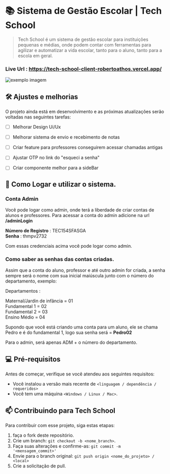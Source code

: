 #  📚 Sistema de Gestão Escolar | Tech School

> Tech School é um sistema de gestão escolar para instituições pequenas e médias, onde podem contar com ferramentas para agilizar e automatizar a vida escolar, tanto para o aluno, tanto para a escola em geral.

### Live Url : https://tech-school-client-robertoathos.vercel.app/

<img src="https://user-images.githubusercontent.com/94712001/192067905-e3ae7224-515a-4ef9-b91a-68301830f056.png" alt="exemplo imagem">


## 🛠️ Ajustes e melhorias

O projeto ainda está em desenvolvimento e as próximas atualizações serão voltadas nas seguintes tarefas:

- [ ] Melhorar Design Ui/Ux
- [ ] Melhorar sistema de envio e recebimento de notas
- [ ] Criar feature para professores conseguirem acessar chamadas antigas
- [ ] Ajustar OTP no link do "esqueci a senha"
- [ ] Criar componente melhor para a sideBar


## 👥 Como Logar e utilizar o sistema.
### Conta Admin
Você pode logar como admin, onde terá a liberdade de criar contas de alunos e professores. Para acessar a conta do admin adicione na url **/adminLogin**


**Número de Registro** : TEC154SFASGA <br>
**Senha** : thmpv2732

Com essas credenciais acima você pode logar como admin.

### Como saber as senhas das contas criadas.

Assim que a conta do aluno, professor e até outro admin for criada, a senha sempre será o nome com sua inicial maiúscula junto com o número do departamento, exemplo:

Departamentos : <br>

Maternal/Jardin de infância = 01 <br>
Fundamental 1 = 02 <br> 
Fundamental 2 = 03 <br>
Ensino Médio = 04 <br>

Supondo que você está criando uma conta para um aluno, ele se chama Pedro e é do fundamental 1, logo sua senha será = **Pedro02** <br>

Para o admin, será apenas ADM + o número do departamento.




## 💻 Pré-requisitos

Antes de começar, verifique se você atendeu aos seguintes requisitos:
* Você instalou a versão mais recente de `<linguagem / dependência / requeridos>`
* Você tem uma máquina `<Windows / Linux / Mac>`.




## 📫 Contribuindo para Tech School
Para contribuir com esse projeto, siga estas etapas:

1. faça o fork deste repositório.
2. Crie um branch: `git checkout -b <nome_branch>`.
3. Faça suas alterações e confirme-as: `git commit -m '<mensagem_commit>'`
4. Envie para o branch original: `git push origin <nome_do_projeto> / <local>`
5. Crie a solicitação de pull.





